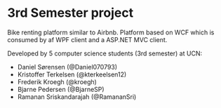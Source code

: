 # 3rd Semester project

Bike renting platform similar to Airbnb. Platform based on WCF which is consumed by af WPF client and a ASP.NET MVC client.   

Developed by 5 computer science students (3rd semester) at UCN: 
* Daniel Sørensen (@Daniel070793)
* Kristoffer Terkelsen (@kterkeelsen12)
* Frederik Kroegh (@kroegh)
* Bjarne Pedersen (@BjarneSP)
* Ramanan Sriskandarajah (@RamananSri)  
